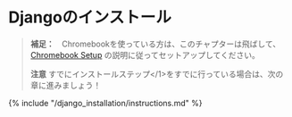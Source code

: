 # Djangoのインストール

> **補足：**　Chromebookを使っている方は、このチャプターは飛ばして、 [Chromebook Setup](../chromebook_setup/README.md) の説明に従ってセットアップしてください。
> 
> **注意** すでに[](../installation/README.md)インストールステップ</1>をすでに行っている場合は、次の章に進みましょう！

{% include "/django_installation/instructions.md" %}